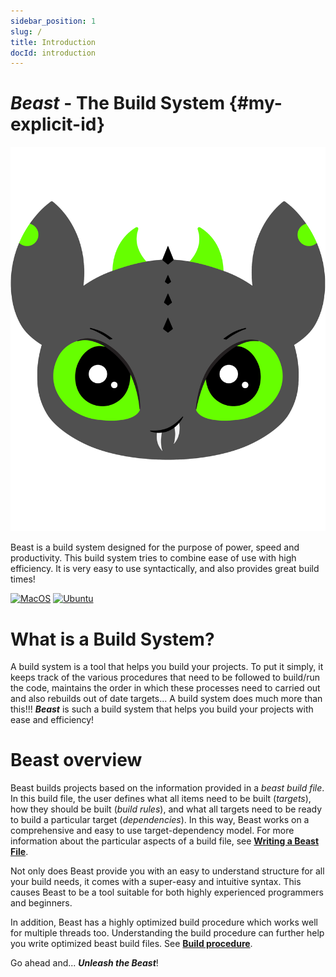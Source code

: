 ```yaml
---
sidebar_position: 1
slug: /
title: Introduction
docId: introduction
---
```


# ***Beast*** - The Build System {#my-explicit-id}
![intro-logo](../../static/img/favicon.png)

Beast is a build system designed for the purpose of power,
speed and productivity. This build system tries to combine ease 
of use with high efficiency. It is very easy to use syntactically,
and also provides great build times!

[![MacOS](https://github.com/GauravDawra/Beast/actions/workflows/mac_build.yml/badge.svg)](https://github.com/GauravDawra/Beast/actions?query=workflow%3AMacOS)
[![Ubuntu](https://github.com/GauravDawra/Beast/actions/workflows/ubuntu_build.yml/badge.svg)](https://github.com/GauravDawra/Beast/actions?query=workflow%3AUbuntu)

# What is a Build System?
A build system is a tool that helps you build your projects. To put it simply, it keeps track of the various procedures that need to be followed to build/run the code, maintains the order in which these processes need to carried out and also rebuilds out of date targets... A build system does much more than this!!! ***Beast*** is such a build system that helps you build your projects with ease and efficiency!

# Beast overview
Beast builds projects based on the information provided in a *beast build file*. In this build file, the user defines what all items need to be built (*targets*), how they should be built (*build rules*), and what all targets need to be ready to build a particular target (*dependencies*). In this way, Beast works on a comprehensive and easy to use target-dependency model. For more information about the particular aspects of a build file, see [**Writing a Beast File**](writingABeastFile.md).

Not only does Beast provide you with an easy to understand structure for all your build needs, it comes with a super-easy and intuitive syntax. This causes Beast to be a tool suitable for both highly experienced programmers and beginners.

In addition, Beast has a highly optimized build procedure which works well for multiple threads too. Understanding the build procedure can further help you write optimized beast build files. See [**Build procedure**](buildProcedure.md).
<!-- , where the user defines several *rules*. These *build rules* define what needs to be done to build a *target* and what all dependencies need to be met before building this *target*. -->
Go ahead and... ***Unleash the Beast***!